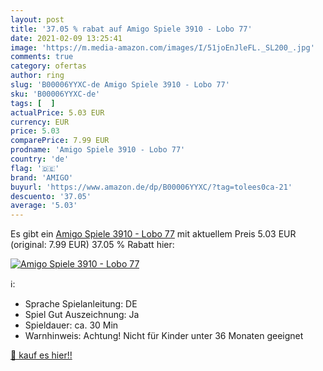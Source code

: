 ```yaml
---
layout: post
title: '37.05 % rabat auf Amigo Spiele 3910 - Lobo 77'
date: 2021-02-09 13:25:41
image: 'https://m.media-amazon.com/images/I/51joEnJleFL._SL200_.jpg'
comments: true
category: ofertas
author: ring
slug: 'B00006YYXC-de Amigo Spiele 3910 - Lobo 77'
sku: 'B00006YYXC-de'
tags: [  ]
actualPrice: 5.03 EUR
currency: EUR
price: 5.03
comparePrice: 7.99 EUR
prodname: 'Amigo Spiele 3910 - Lobo 77'
country: 'de'
flag: '🇩🇪'
brand: 'AMIGO'
buyurl: 'https://www.amazon.de/dp/B00006YYXC/?tag=tolees0ca-21'
descuento: '37.05'
average: '5.03'
---
```


Es gibt ein [Amigo Spiele 3910 - Lobo 77](https://www.amazon.de/dp/B00006YYXC/?tag=tolees0ca-21) mit aktuellem Preis 5.03 EUR (original: 7.99 EUR) 37.05 % Rabatt hier:

[![Amigo Spiele 3910 - Lobo 77](https://m.media-amazon.com/images/I/51joEnJleFL._SL200_.jpg)](https://www.amazon.de/dp/B00006YYXC/?tag=tolees0ca-21)

ℹ️:

- Sprache Spielanleitung: DE
- Spiel Gut Auszeichnung: Ja
- Spieldauer: ca. 30 Min
- Warnhinweis: Achtung! Nicht für Kinder unter 36 Monaten geeignet

[🛒 kauf es hier!!](https://www.amazon.de/dp/B00006YYXC/?tag=tolees0ca-21)

